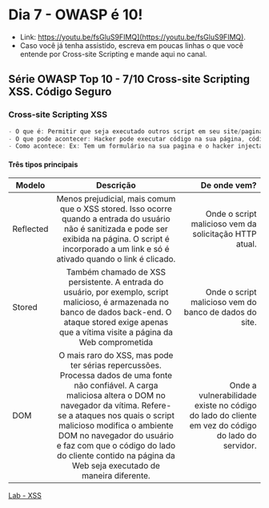 # Dia 7 - OWASP é 10!

- Link: https://youtu.be/fsGluS9FIMQ](https://youtu.be/fsGluS9FIMQ). 
- Caso você já tenha assistido, escreva em poucas linhas o que você entende por Cross-site Scripting e mande aqui no canal.

## Série OWASP Top 10 - 7/10 Cross-site Scripting XSS. Código Seguro

### Cross-site Scripting XSS

```js
- O que é: Permitir que seja executado outros script em seu site/pagina/codigo, que você não trata na sua aplicação.
- O que pode acontecer: Hacker pode executar código na sua página, código abritário dentro do seu servidor, da sua infra.
- Como acontece: Ex: Tem um formulário na sua pagina e o hacker injectar um alert() que pega os cookies da página. 
```

#### Três tipos principais



| Modelo   |      Descrição | De onde vem?|
|----------|:-------------:|--------------:|
|Reflected|Menos prejudicial, mais comum que o XSS stored. Isso ocorre quando a entrada do usuário não é sanitizada e pode ser exibida na página. O script é incorporado a um link e só é ativado quando o link é clicado. | Onde o script malicioso vem da solicitação HTTP atual. |
|Stored|Também chamado de XSS persistente. A entrada do usuário, por exemplo, script malicioso, é armazenada no banco de dados back-end. O ataque stored exige apenas que a vítima visite a página da Web comprometida | Onde o script malicioso vem do banco de dados do site. |
|DOM |O mais raro do XSS, mas pode ter sérias repercussões. Processa dados de uma fonte não confiável. A carga maliciosa altera o DOM no navegador da vítima. Refere-se a ataques nos quais o script malicioso modifica o ambiente DOM no navegador do usuário e faz com que o código do lado do cliente contido na página da Web seja executado de maneira diferente.| Onde a vulnerabilidade existe no código do lado do cliente em vez do código do lado do servidor. |

[Lab - XSS](https://pentest-tools.com/blog/xss-attacks-practical-scenarios)